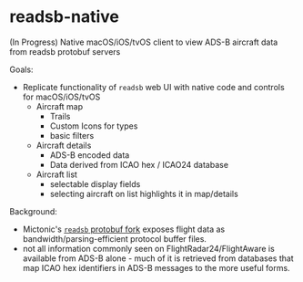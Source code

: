 # readsb-native
(In Progress) Native macOS/iOS/tvOS client to view ADS-B aircraft data from readsb protobuf servers

Goals:
- Replicate functionality of `readsb` web UI with native code and controls for macOS/iOS/tvOS
  - Aircraft map
    - Trails
    - Custom Icons for types
    - basic filters
  - Aircraft details
    - ADS-B encoded data
    - Data derived from ICAO hex / ICAO24 database
  - Aircraft list
    - selectable display fields
    - selecting aircraft on list highlights it in map/details

Background:
- Mictonic's [`readsb` protobuf fork](https://github.com/Mictronics/readsb-protobuf) exposes flight data as bandwidth/parsing-efficient protocol buffer files.
- not all information commonly seen on FlightRadar24/FlightAware is available from ADS-B alone - much of it is retrieved from databases that map ICAO hex identifiers in ADS-B messages to the more useful forms.
